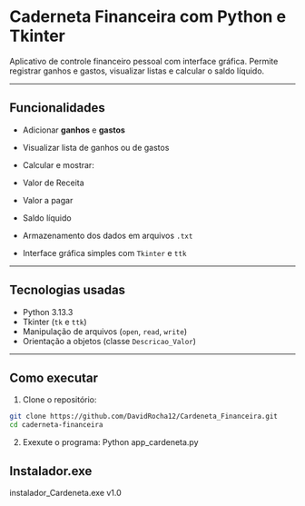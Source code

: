 # Caderneta Financeira com Python e Tkinter

Aplicativo de controle financeiro pessoal com interface gráfica.
Permite registrar ganhos e gastos, visualizar listas e calcular o saldo líquido.

---

##  Funcionalidades

*  Adicionar **ganhos** e **gastos**
*  Visualizar lista de ganhos ou de gastos
*  Calcular e mostrar:

  * Valor de Receita
  * Valor a pagar
  * Saldo líquido
* Armazenamento dos dados em arquivos `.txt`
* Interface gráfica simples com `Tkinter` e `ttk`

---

## Tecnologias usadas

* Python 3.13.3
* Tkinter (`tk` e `ttk`)
* Manipulação de arquivos (`open`, `read`, `write`)
* Orientação a objetos (classe `Descricao_Valor`)

---

##  Como executar

1. Clone o repositório:

```bash
git clone https://github.com/DavidRocha12/Cardeneta_Financeira.git
cd caderneta-financeira
```
2. Exexute o programa:
Python app_cardeneta.py

## Instalador.exe

instalador_Cardeneta.exe v1.0
